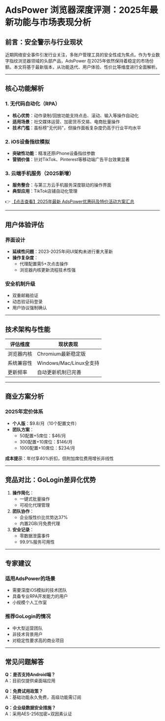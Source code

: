 # AdsPower 浏览器深度评测：2025年最新功能与市场表现分析

## 前言：安全警示与行业现状

近期网络安全事件引发行业关注，多账户管理工具的安全性成为焦点。作为专业数字指纹浏览器领域的头部产品，AdsPower 在2025年依然保持着稳定的市场份额。本文将基于最新版本，从功能迭代、用户体验、性价比等维度进行全面解析。

---

## 核心功能解析

### 1. 无代码自动化（RPA）
- **核心优势**：动作录制/回放功能支持点击、滚动、输入等操作自动化
- **适用场景**：社交媒体运营、加密货币交易、电商批量操作
- **技术门槛**：虽标榜"无代码"，但操作面板复杂度仍高于行业平均水平

### 2. iOS设备指纹模拟
- **突破性功能**：精准还原iPhone设备指纹参数
- **营销价值**：针对TikTok、Pinterest等移动端广告平台效果显著

### 3. 云端手机服务（2025新增）
- **服务整合**：与第三方云手机服务深度联动的操作界面
- **典型应用**：TikTok店铺自动化管理

👉 [【点击查看】2025年最新 AdsPower优惠码及特价活动方案汇总](https://bit.ly/adspower_free)

---

## 用户体验评估

### 界面设计
- **延续性问题**：2023-2025年间UI架构未进行重大革新
- **操作复杂度**：
  - 代理配置需5+次点击操作
  - 浏览器内核更新流程技术性强

### 安全机制升级
- 双重邮箱验证
- 动态验证码登录
- 用户协议强制确认

---

## 技术架构与性能

| 评估维度       | 现状表现               |
|----------------|------------------------|
| 浏览器内核     | Chromium最新稳定版     |
| 系统兼容性     | Windows/Mac/Linux全支持|
| 更新频率       | 自动更新机制已完善     |

---

## 商业方案分析

### 2025年定价体系
- **个人版**：$9.8/月（10个配置文件）
- **团队方案**：
  - 50配置+5席位：$46/月
  - 300配置+10席位：$146/月
  - 1000配置+10席位：$234/月

**成本提示**：年付享40%折扣，但附加席位费用增长非线性

---

## 竞品对比：GoLogin差异化优势

1. **操作简化**：
   - 一键式批量操作
   - 可视化代理管理
2. **团队协作**：
   - 企业版性价比优势达37%
   - 内置2GB/月免费代理
3. **安全记录**：
   - 零数据泄露事件
   - 99.9%服务可用性

---

## 专家建议

### 适用AdsPower的场景
- 需要深度iOS模拟的技术团队
- 具备专业RPA开发能力的用户
- 小规模个人工作室

### 推荐GoLogin的情况
- 中大型运营团队
- 非技术背景用户
- 对稳定性要求高的商业项目

---

## 常见问题解答

**Q：是否支持Android端？**  
A：目前仅提供桌面端应用

**Q：免费试用政策？**  
A：基础功能永久免费，高级功能需订阅

**Q：企业级数据安全措施？**  
A：采用AES-256加密+双因素认证